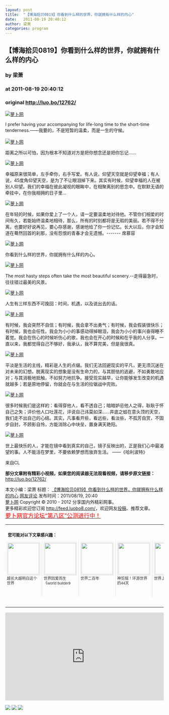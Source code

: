 ```yaml
---
layout: post
title:  "【博海拾贝0819】你看到什么样的世界，你就拥有什么样的内心"
date:   2011-08-19 20:40:12
author: 梁萧
categories: program
---
```


## 【博海拾贝0819】你看到什么样的世界，你就拥有什么样的内心
### by 梁萧
### at 2011-08-19 20:40:12
### original <http://luo.bo/12762/>

<p><a title="萝卜网" href="http://dulei.si/files/2011/08/18/14ea59201bfd7bb025740d54b4eb1f21.jpg"><img title="萝卜网" src="http://dulei.si/files/2011/08/18/14ea59201bfd7bb025740d54b4eb1f21.jpg" alt="萝卜网" border="0"></a></p><p>I prefer having your accompanying for life-long time to the short-time tenderness.——我要的，不是短暂的温柔，而是一生的守候。<br> <span></span><br> <a title="萝卜网" href="http://dulei.si/files/2011/08/18/4c1656857c0b68ec6e2f9eb82dbf7853.jpg"><img title="萝卜网" src="http://dulei.si/files/2011/08/18/4c1656857c0b68ec6e2f9eb82dbf7853.jpg" alt="萝卜网" border="0"></a></p><p>距离之所以可怕，因为根本不知道对方是把你想念还是把你忘记……</p><p><a title="萝卜网" href="http://dulei.si/files/2011/08/18/d7d5d93d22a227994ad83e80b856e849.jpg"><img title="萝卜网" src="http://dulei.si/files/2011/08/18/d7d5d93d22a227994ad83e80b856e849.jpg" alt="萝卜网" border="0"></a></p><p>幸福原来很简单，左手牵你，右手写爱。有人说，仰望天空就是仰望幸福；有人说，45度角仰望天空，是为了不让眼泪掉下来。其实有时候，仰望幸福的人在被别人仰望。我们的幸福在彼此凝视的眼眸中，在相聚离别的思念中。在默默无语的牵挂中，在你我相拥的日子里…</p><p><a title="萝卜网" href="http://dulei.si/files/2011/08/18/6dc0930b8fa01f98f5dab5881834ac9c.jpg"><img title="萝卜网" src="http://dulei.si/files/2011/08/18/6dc0930b8fa01f98f5dab5881834ac9c.jpg" alt="萝卜网" border="0"></a></p><p>在年轻的时候，如果你爱上了一个人，请一定要温柔地对待他。不管你们相爱的时间有久，若能始终温柔地相待，那么，所有的时刻都将是无瑕的美丽。若不得不分离，也要好好说再见，要心存感谢，感谢他给了你一份记忆。长大以后，你才会知道在蓦然回首的刹那，没有怨恨的青春才会无遗憾。------- 席慕容</p><p><a title="萝卜网" href="http://dulei.si/files/2011/08/18/579eb05e1edb4b6ba1edc7137889df11.jpg"><img title="萝卜网" src="http://dulei.si/files/2011/08/18/579eb05e1edb4b6ba1edc7137889df11.jpg" alt="萝卜网" border="0"></a></p><p>你看到什么样的世界，你就拥有什么样的内心。</p><p><a title="萝卜网" href="http://dulei.si/files/2011/08/18/ff9edf444052de90834108f3e483f232.jpg"><img title="萝卜网" src="http://dulei.si/files/2011/08/18/ff9edf444052de90834108f3e483f232.jpg" alt="萝卜网" border="0"></a></p><p>The most hasty steps often take the most beautiful scenery.--走得最急时，往往错过最美的风景。</p><p><a title="萝卜网" href="http://dulei.si/files/2011/08/18/25209fdf6dd3251a9f4dbfe381ed4d08.jpg"><img title="萝卜网" src="http://dulei.si/files/2011/08/18/25209fdf6dd3251a9f4dbfe381ed4d08.jpg" alt="萝卜网" border="0"></a></p><p>人生有三样东西不可挽回：时间，机遇，以及说出去的话。</p><p><a title="萝卜网" href="http://dulei.si/files/2011/08/18/dac09e80f93d69246dcc1de9ee6cdd67.jpg"><img title="萝卜网" src="http://dulei.si/files/2011/08/18/dac09e80f93d69246dcc1de9ee6cdd67.jpg" alt="萝卜网" border="0"></a></p><p>有时候，我会突然不自信；有时候，我会拿不出勇气；有时候，我会假装很快乐；有时候，我也会任性。我会为小小的事感动得掉眼泪，我会为小小的事兴奋得睡不着觉。我会在伤心的时候听伤心的歌，我也会在开心的时候和在乎我的人分享。一直以来，我都觉得自己不够好，我承认，我不算完美，但是我很真。</p><p><a title="萝卜网" href="http://dulei.si/files/2011/08/18/8735a33173590b019ec44c1d25f98527.jpg"><img title="萝卜网" src="http://dulei.si/files/2011/08/18/8735a33173590b019ec44c1d25f98527.jpg" alt="萝卜网" border="0"></a></p><p>平淡是生活的主线，精彩是人生的点缀。我们无法回避现实的平凡，更无须沉迷在对未来的幻想。脱离现实的想象是没有生命力的，与其胆怯的逃避，不如勇敢地应对；与其消极地抵触，不如努力地抗争。接受现实越早，让你能够发生改变的机遇就越多；若是原地停留，你就会在与生活的拉锯战中完败。</p><p><a title="萝卜网" href="http://dulei.si/files/2011/08/18/5a3680827f0c36fe87e1de58d5d475b4.jpg"><img title="萝卜网" src="http://dulei.si/files/2011/08/18/5a3680827f0c36fe87e1de58d5d475b4.jpg" alt="萝卜网" border="0"></a></p><p>很多时候我们是这样的：看得穿他人，看不透自己；暗暗妒忌他人之得，耿耿于怀自己之失；评价他人口吐莲花，评说自己讳莫如深……井底之蛙在意头顶的天空，我们走不出自己的心结。其实，凡事看开些，看远些，看淡些，不孤芳自赏，不固步自封，不顾影自怜，方能消除心中块垒，置身满天艳阳。</p><p><a title="萝卜网" href="http://dulei.si/files/2011/08/18/b43825ab45d9144be36bdd326ab03f41.jpg"><img title="萝卜网" src="http://dulei.si/files/2011/08/18/b43825ab45d9144be36bdd326ab03f41.jpg" alt="萝卜网" border="0"></a></p><p>世上最快乐的人，才能在镜中看到真实的自己，镜子反映出的，正是我们心中最渴望的事。人不能活在梦里，不要依赖梦想而放弃生活。 ——《哈利波特》</p><p>来自CL</p><p><strong>部分文章附有精彩小视频，如果您的阅读器无法观看视频，请移步原文链接：</strong> <a href="http://luo.bo/12762/" title="【博海拾贝0819】你看到什么样的世界，你就拥有什么样的内心">http://luo.bo/12762/</a></p> 本文小编：梁萧 标题： <a href="http://luo.bo/12762/" title="【博海拾贝0819】你看到什么样的世界，你就拥有什么样的内心">【博海拾贝0819】你看到什么样的世界，你就拥有什么样的内心</a> <a href="http://luo.bo/12762/#comments" title="to the comments">网友评论</a> 发布时间：2011/08/19, 20:40 <br> <a href="http://luo.bo/" title="萝卜网 - 人人都是艺术家">萝卜网</a> Copyright ©   2010 - 2012 分享国内外精彩网事。<br> 更多精彩欢迎您订阅 <a href="http://feed.luobo8.com/">http://feed.luobo8.com/</a>，欢迎网友<a href="http://luo.bo/delivery/">投稿</a>、推荐文章。<br> <a href="http://luo.bo/8888/"><font color="red" size="4">萝卜网官方论坛“第八区”公测进行中！</font></a><br><table cellspacing="0" cellpadding="3" border="0" style="clear:both"><tr><td colspan="5"><b><font size="-1" style="display:block!important;padding:20px 0 5px!important">您可能对以下文章感兴趣：</font></b></td></tr><tr><td width="106" valign="top" style="padding:5px!important;margin:0!important"> <a title="越长大越明白这个世界" style="text-decoration:none!important" href="http://app.wumii.com/ext/redirect.htm?url=http%3A%2F%2Fluo.bo%2F12520%2F&amp;from=http%3A%2F%2Fluo.bo%2F12762%2F"> <img style="margin:0!important;padding:2px!important;border:1px solid #dddddd!important;width:100px!important;height:100px!important" src="http://static.wumii.com/site_images/2011/08/14/22746269.jpg" width="100px" height="100px"><br> <font size="-1" color="#333333" style="display:block!important;line-height:15px!important;width:106px!important;font:12px/15px arial!important;height:60px!important;margin:3px 0 0 0!important;padding:0!important;overflow:hidden!important">越长大越明白这个世界</font> </a></td><td width="106" valign="top" style="padding:5px!important;margin:0!important;border-left:1px solid #dddddd!important"> <a title="世界因爱而生《world builder》" style="text-decoration:none!important" href="http://app.wumii.com/ext/redirect.htm?url=http%3A%2F%2Fluo.bo%2F12582%2F&amp;from=http%3A%2F%2Fluo.bo%2F12762%2F"> <img style="margin:0!important;padding:2px!important;border:1px solid #dddddd!important;width:100px!important;height:100px!important" src="http://static.wumii.com/site_images/2011/08/15/22963165.jpg" width="100px" height="100px"><br> <font size="-1" color="#333333" style="display:block!important;line-height:15px!important;width:106px!important;font:12px/15px arial!important;height:60px!important;margin:3px 0 0 0!important;padding:0!important;overflow:hidden!important">世界因爱而生《world builder》</font> </a></td><td width="106" valign="top" style="padding:5px!important;margin:0!important;border-left:1px solid #dddddd!important"> <a title="世界二百年" style="text-decoration:none!important" href="http://app.wumii.com/ext/redirect.htm?url=http%3A%2F%2Fluo.bo%2F12577%2F&amp;from=http%3A%2F%2Fluo.bo%2F12762%2F"> <img style="margin:0!important;padding:2px!important;border:1px solid #dddddd!important;width:100px!important;height:100px!important" src="http://static.wumii.com/site_images/2011/08/15/22948878.jpg" width="100px" height="100px"><br> <font size="-1" color="#333333" style="display:block!important;line-height:15px!important;width:106px!important;font:12px/15px arial!important;height:60px!important;margin:3px 0 0 0!important;padding:0!important;overflow:hidden!important">世界二百年</font> </a></td><td width="106" valign="top" style="padding:5px!important;margin:0!important;border-left:1px solid #dddddd!important"> <a title="神剪辑！环游世界的44天" style="text-decoration:none!important" href="http://app.wumii.com/ext/redirect.htm?url=http%3A%2F%2Fluo.bo%2F12188%2F&amp;from=http%3A%2F%2Fluo.bo%2F12762%2F"> <img style="margin:0!important;padding:2px!important;border:1px solid #dddddd!important;width:100px!important;height:100px!important" src="http://static.wumii.com/site_images/2011/08/07/21424484.jpg" width="100px" height="100px"><br> <font size="-1" color="#333333" style="display:block!important;line-height:15px!important;width:106px!important;font:12px/15px arial!important;height:60px!important;margin:3px 0 0 0!important;padding:0!important;overflow:hidden!important">神剪辑！环游世界的44天</font> </a></td><td width="106" valign="top" style="padding:5px!important;margin:0!important;border-left:1px solid #dddddd!important"> <a title="世界上" style="text-decoration:none!important" href="http://app.wumii.com/ext/redirect.htm?url=http%3A%2F%2Fluo.bo%2F11624%2F&amp;from=http%3A%2F%2Fluo.bo%2F12762%2F"> <img style="margin:0!important;padding:2px!important;border:1px solid #dddddd!important;width:100px!important;height:100px!important" src="http://static.wumii.com/site_images/2011/07/25/18883098.png" width="100px" height="100px"><br> <font size="-1" color="#333333" style="display:block!important;line-height:15px!important;width:106px!important;font:12px/15px arial!important;height:60px!important;margin:3px 0 0 0!important;padding:0!important;overflow:hidden!important">世界上</font> </a></td></tr><tr><td colspan="5" align="right"> <a style="text-decoration:none!important" href="http://www.wumii.com/widget/relatedItems.htm" title="无觅相关文章插件"> <font size="-1" color="#bbbbbb" style="display:block!important;font-family:arial!important;padding:5px 0!important;font-size:12px!important;color:#bbb!important">无觅</font> </a></td></tr></table><p><iframe src="http://feedads.g.doubleclick.net/~ah/f/7sv1ooo89v8jfelhdjk8plpa64/300/250?ca=1&amp;fh=280#http%3A%2F%2Fluo.bo%2F12762%2F" width="100%" height="280" frameborder="0" scrolling="no" marginwidth="0" marginheight="0"></iframe></p><div>
<a href="http://feeds.feedburner.com/~ff/tamd?a=Lu52ijLRxSk:vuQlnDd4dVA:yIl2AUoC8zA"><img src="http://feeds.feedburner.com/~ff/tamd?d=yIl2AUoC8zA" border="0"></a> <a href="http://feeds.feedburner.com/~ff/tamd?a=Lu52ijLRxSk:vuQlnDd4dVA:qj6IDK7rITs"><img src="http://feeds.feedburner.com/~ff/tamd?d=qj6IDK7rITs" border="0"></a> <a href="http://feeds.feedburner.com/~ff/tamd?a=Lu52ijLRxSk:vuQlnDd4dVA:-BTjWOF_DHI"><img src="http://feeds.feedburner.com/~ff/tamd?i=Lu52ijLRxSk:vuQlnDd4dVA:-BTjWOF_DHI" border="0"></a>
</div>